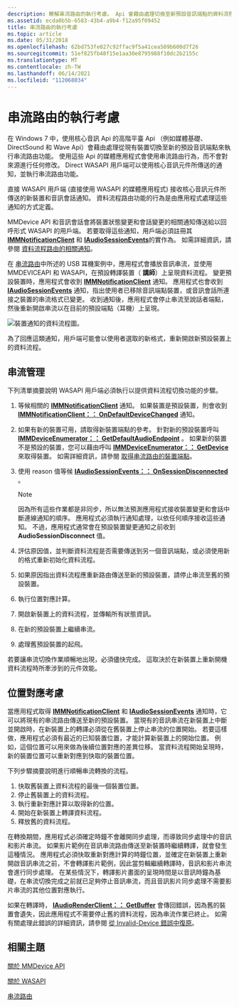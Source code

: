 ```yaml
---
description: 瞭解串流路由的執行考慮。 Api 會藉由處理切換至新預設音訊端點的資料流程來執行串流路由。
ms.assetid: ecda0b5b-6583-43b4-a9b4-f12a95f09452
title: 串流路由的執行考慮
ms.topic: article
ms.date: 05/31/2018
ms.openlocfilehash: 62bd753fe027c92ffac9f5a41cea589b600d7f26
ms.sourcegitcommit: 51ef825fb48f15e1aa30e8795988f10dc2b2155c
ms.translationtype: MT
ms.contentlocale: zh-TW
ms.lasthandoff: 06/14/2021
ms.locfileid: "112068034"
---
```

# <a name="stream-routing-implementation-considerations"></a>串流路由的執行考慮

在 Windows 7 中，使用核心音訊 Api 的高階平臺 Api （例如媒體基礎、DirectSound 和 Wave Api）會藉由處理從現有裝置切換至新的預設音訊端點來執行串流路由功能。 使用這些 Api 的媒體應用程式會使用串流路由行為，而不會對來源進行任何修改。 Direct WASAPI 用戶端可以使用核心音訊元件所傳送的通知，並執行串流路由功能。

直接 WASAPI 用戶端 (直接使用 WASAPI 的媒體應用程式) 接收核心音訊元件所傳送的新裝置和音訊會話通知。 資料流程路由功能的行為是由應用程式處理這些通知的方式定義。

MMDevice API 和音訊會話會將裝置狀態變更和會話變更的相關通知傳送給以回呼形式 WASAPI 的用戶端。 若要取得這些通知，用戶端必須註冊其 [**IMMNotificationClient**](/windows/desktop/api/Mmdeviceapi/nn-mmdeviceapi-immnotificationclient) 和 [**IAudioSessionEvents**](/windows/desktop/api/Audiopolicy/nn-audiopolicy-iaudiosessionevents)的實作為。 如需詳細資訊，請參閱 [資料流程路由的相關通知](relevant-device-notifications-for-stream-routing.md)。

在 [串流路由](stream-routing.md)中所述的 USB 耳機案例中，應用程式會播放音訊串流，並使用 MMDEVICEAPI 和 WASAPI，在預設轉譯裝置（ **講師**）上呈現資料流程。 變更預設裝置時，應用程式會收到 [**IMMNotificationClient**](/windows/desktop/api/Mmdeviceapi/nn-mmdeviceapi-immnotificationclient) 通知。 應用程式也會收到 [**IAudioSessionEvents**](/windows/desktop/api/Audiopolicy/nn-audiopolicy-iaudiosessionevents) 通知，指出使用者已移除音訊端點裝置，或音訊會話所連接之裝置的串流格式已變更。 收到通知後，應用程式會停止串流至說話者端點，然後重新開啟串流以在目前的預設端點（耳機）上呈現。

![裝置通知的資料流程圖。](images/stream-routing.gif)

為了回應這類通知，用戶端可能會以使用者選取的新格式，重新開啟新預設裝置上的資料流程。

## <a name="stream-managment"></a>串流管理

下列清單摘要說明 WASAPI 用戶端必須執行以提供資料流程切換功能的步驟。

1.  等候相關的 [**IMMNotificationClient**](/windows/desktop/api/Mmdeviceapi/nn-mmdeviceapi-immnotificationclient) 通知。 如果裝置是預設裝置，則會收到 [**IMMNotificationClient：： OnDefaultDeviceChanged**](/windows/desktop/api/Mmdeviceapi/nf-mmdeviceapi-immnotificationclient-ondefaultdevicechanged) 通知。
2.  如果有新的裝置可用，請取得新裝置端點的參考。 針對新的預設裝置呼叫 [**IMMDeviceEnumerator：： GetDefaultAudioEndpoint**](/windows/desktop/api/Mmdeviceapi/nf-mmdeviceapi-immdeviceenumerator-getdefaultaudioendpoint) 。 如果新的裝置不是預設的裝置，您可以藉由呼叫 [**IMMDeviceEnumerator：： GetDevice**](/windows/desktop/api/Mmdeviceapi/nf-mmdeviceapi-immdeviceenumerator-getdevice)來取得裝置。 如需詳細資訊，請參閱 [取得串流路由的裝置端點](getting-the-default-device-endpoint-for-stream-routing.md)。
3.  使用 reason 值等候 [**IAudioSessionEvents：： OnSessionDisconnected**](/windows/desktop/api/Audiopolicy/nf-audiopolicy-iaudiosessionevents-onsessiondisconnected) 。
    > [!Note]  
    > 因為所有這些作業都是非同步，所以無法預測應用程式接收裝置變更和會話中斷連線通知的順序。 應用程式必須執行通知處理，以依任何順序接收這些通知。 不過，應用程式通常會在預設裝置變更通知之前收到 **AudioSessionDisconnect** 值。

     

4.  評估原因值，並判斷資料流程是否需要傳送到另一個音訊端點，或必須使用新的格式重新初始化資料流程。
5.  如果原因指出資料流程應重新路由傳送至新的預設裝置，請停止串流至舊的預設裝置。
6.  執行位置對應計算。
7.  開啟新裝置上的資料流程，並傳輸所有狀態資訊。
8.  在新的預設裝置上繼續串流。
9.  處理舊預設裝置的起飛。

若要讓串流切換作業順暢地出現，必須儘快完成。 這取決於在新裝置上重新開機資料流程時所牽涉到的元件效能。

## <a name="position-mapping-considerations"></a>位置對應考慮

當應用程式取得 [**IMMNotificationClient**](/windows/desktop/api/Mmdeviceapi/nn-mmdeviceapi-immnotificationclient) 和 [**IAudioSessionEvents**](/windows/desktop/api/Audiopolicy/nn-audiopolicy-iaudiosessionevents) 通知時，它可以將現有的串流路由傳送至新的預設裝置。 當現有的音訊串流在新裝置上中斷並開啟時，在新裝置上的轉譯必須從在舊裝置上停止串流的位置開始。 若要這樣做，應用程式必須有最近的已知裝置位置，才能計算新裝置上的開始位置。 例如，這個位置可以用來做為後續位置對應的差異位移。 當資料流程開始呈現時，新的裝置位置可以重新對應到快取的裝置位置。

下列步驟摘要說明進行順暢串流轉換的流程。

1.  快取舊裝置上資料流程的最後一個裝置位置。
2.  停止舊裝置上的資料流程。
3.  執行重新對應計算以取得新的位置。
4.  開始在新裝置上轉譯資料流程。
5.  釋放舊的資料流程。

在轉換期間，應用程式必須確定時鐘不會離開同步處理，而導致同步處理中的音訊和影片串流。 如果影片範例在音訊串流路由傳送至新裝置時繼續轉譯，就會發生這種情況。 應用程式必須快取重新對應計算的時鐘位置，並確定在新裝置上重新開啟音訊串流之前，不會轉譯影片範例，因此當剪輯繼續轉譯時，音訊和影片串流會進行同步處理。 在某些情況下，轉譯影片畫面的呈現時間是以音訊時鐘為基礎，在串流切換完成之前就已足夠停止音訊串流，而且音訊影片同步處理不需要影片串流的其他位置對應執行。

如果在轉譯時， [**IAudioRenderClient：： GetBuffer**](/windows/desktop/api/Audioclient/nf-audioclient-iaudiorenderclient-getbuffer) 會傳回錯誤，因為舊的裝置會遺失，因此應用程式不需要停止舊的資料流程，因為串流作業已終止。 如需有關處理此錯誤的詳細資訊，請參閱 [從 Invalid-Device 錯誤中復原](recovering-from-an-invalid-device-error.md)。

## <a name="related-topics"></a>相關主題

<dl> <dt>

[關於 MMDevice API](mmdevice-api.md)
</dt> <dt>

[關於 WASAPI](wasapi.md)
</dt> <dt>

[串流路由](stream-routing.md)
</dt> </dl>

 

 



